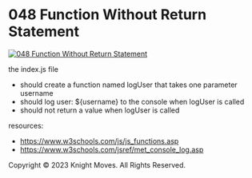 # 048 Function Without Return Statement

[![048 Function Without Return Statement](https://img.youtube.com/vi/jt1-SugKoAk/0.jpg)](https://www.youtube.com/watch?v=jt1-SugKoAk)

the index.js file
- should create a function named logUser that takes one parameter username
- should log user: ${username} to the console when logUser is called
- should not return a value when logUser is called

resources:
- https://www.w3schools.com/js/js_functions.asp
- https://www.w3schools.com/jsref/met_console_log.asp

Copyright &copy; 2023 Knight Moves. All Rights Reserved.

